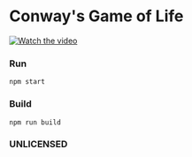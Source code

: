 # Conway's Game of Life

[![Watch the video](https://d2d85d7istsacb.cloudfront.net/gol-screenshot.gif)](https://www.youtube.com/watch?v=1U7CqQjOdFc)

### Run
```
npm start
```

### Build
```
npm run build
```


### UNLICENSED
